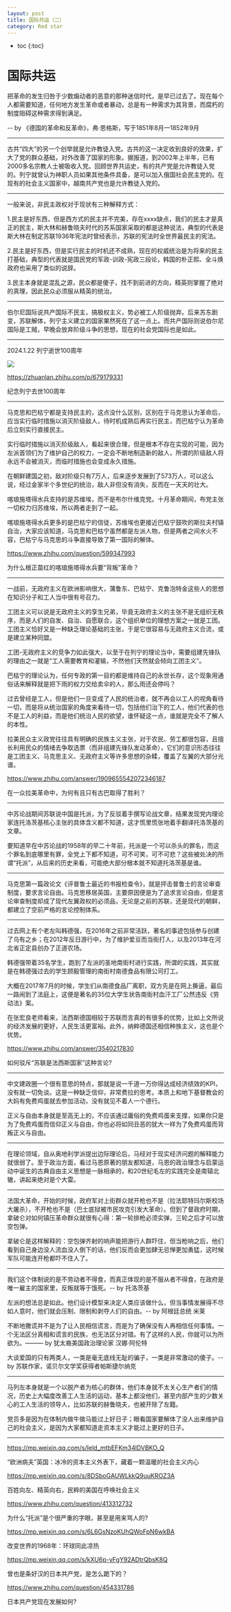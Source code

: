 ```yaml
---
layout: post
title: 国际共运（二）
category: Red star 
---
```


* toc
{:toc}

# 国际共运

把革命的发生归咎于少数煽动者的恶意的那种迷信时代，是早已过去了。现在每个人都需要知道，任何地方发生革命或者暴动，总是有一种需求为其背景，而腐朽的制度阻碍这种需求得到满足。

-- by 《德国的革命和反革命》，弗·恩格斯，写于1851年8月一1852年9月

---

古共“四大”的另一个创举就是允许教徒入党。古共的这一决定收到良好的效果，扩大了党的群众基础，对外改善了国家的形象。据报道，到2002年上半年，已有2000多名宗教人士被吸收入党。回顾世界共运史，有的共产党是允许教徒入党的。列宁就曾认为神职人员如果其他条件具备，是可以加入俄国社会民主党的。在现有的社会主义国家中，越南共产党也是允许教徒入党的。

---

一般来说，非民主政权对于现状有三种解释方式：

1.民主是好东西，但是西方式的民主并不完美，存在xxxx缺点，我们的民主才是真正的民主，斯大林和赫鲁晓夫时代的苏系国家采取的都是这种说法，典型的代表是斯大林在制定苏联1936年宪法时曾经表示，苏联的宪法时全世界最民主的宪法。

2.民主是好东西，但是实行民主的时机还不成熟，现在的权威统治是为将来的民主打基础，典型的代表就是国民党的军政-训政-宪政三段论，韩国的朴正熙、全斗焕政府也采用了类似的说辞。

3.民主本身就是混乱之源，民众都是傻子，找不到前进的方向，精英则掌握了绝对的真理，因此民众必须服从精英的统治。

---

伯尔尼国际说共产国际不民主，搞极权主义，势必被工人阶级抛弃。后来苏东剧变，苏联解体，列宁主义建立的国家果然死在了这一点上。而共产国际则说伯尔尼国际是工贼，早晚会放弃阶级斗争的思想，现在的社会党国际也是如此。

---

2024.1.22 列宁逝世100周年

![](/images/img5/Lenin.jpg)

https://zhuanlan.zhihu.com/p/679179331

纪念列宁去世100周年

---

马克思和巴枯宁都是支持民主的，这点没什么区别，区别在于马克思认为革命后，应当实行临时措施以消灭阶级敌人，待时机成熟后再实行民主，而巴枯宁认为革命后立刻实行直接民主。

实行临时措施以消灭阶级敌人，看起来很合理，但是根本不存在实现的可能，因为左派首领们为了维护自己的权力，一定会不断地制造新的敌人，所谓的阶级敌人将永远不会被消灭，而临时措施也会变成永久措施。

在朝鲜建国之初，敌对阶级只有7万人，后来逐步发展到了573万人，可以这么说，经过金家半个多世纪的统治，敌人非但没有消失，反而在一天天的壮大。

喀琅施塔得水兵支持的是苏维埃，而不是布尔什维克党。十月革命期间，布党主张一切权力归苏维埃，所以两者走到了一起。

喀琅施塔得水兵更多的是巴枯宁的信徒，苏维埃也更接近巴枯宁鼓吹的斯拉夫村镇自治，大家应该知道，马克思和巴枯宁虽然都是左派人物，但是两者之间水火不容，巴枯宁与马克思的斗争直接导致了第一国际的解体。

https://www.zhihu.com/question/599347993

为什么根正苗红的喀琅施塔得水兵要“背叛”革命？

---

一战前，无政府主义在欧洲影响很大，蒲鲁东、巴枯宁、克鲁泡特金这些人的思想在知识分子和工人当中很有号召力。

工团主义可以说是无政府主义的孪生兄弟，毕竟无政府主义的主张不是无组织无秩序，而是人们的自发、自治、自愿联合，这个组织单位的理想方案之一就是工团。工团主义恰好又是一种缺乏理论基础的主张，于是它很容易与无政府主义合流，或是建立某种同盟。

工团-无政府主义的竞争力如此强大，以至于在列宁的理论当中，需要组建先锋队的理由之一就是“工人需要教育和灌输，不然他们天然就会倾向工团主义”。

巴枯宁的理论认为，任何专政的第一目的都是维持自己的永世长存，这个现象用通俗话来解释就是把下雨的权力交给卖伞的人，那么雨还会停吗？

过去曾经是工人，但是他们一旦变成了人民的统治者，就不再会以工人的视角看待一切，而是将从统治国家的角度来看待一切，包括他们治下的工人，他们代表的也不是工人的利益，而是他们统治人民的欲望，谁怀疑这一点，谁就是完全不了解人的本性。

拉美民众主义政党往往具有明确的民族主义主张，对于农民、劳工都很包容，且擅长利用民众的情绪去争取选票（而非组建先锋队发动革命），它们的意识形态往往是工团主义、马克思主义、无政府主义等许多思想的杂糅，覆盖了左翼的大部分光谱。

https://www.zhihu.com/answer/1909655542072346187

在一众拉美革命中，为何有且只有古巴取得了胜利？

---

中苏论战期间苏联说中国是托派，为了反驳着手撰写论战文章，结果发现党内理论家连托洛茨基核心主张的具体含义都不知道，这才慌里慌张地着手翻译托洛茨基的文章。

要知道早在中苏论战的1958年的早二十年前，托派是一个可以杀头的罪名，而这个罪名到底哪里有罪，全党上下都不知道，可不可笑，可不可悲？这些被处决的所谓“托派”，从后来的历史来看，可能绝大部分根本就不知道托洛茨基是谁。

---

马克思第一篇政论文《评普鲁士最近的书报检查令》，就是抨击普鲁士的言论审查制度，要求言论自由。马克思移居英国，主要原因便是为了追求言论自由，但是言论审查制度却成了现代左翼政权的必须品，无论是之前的苏联，还是现代的朝鲜，都建立了空前严格的言论控制体系。

---

过去网上有个老左叫韩德强，在2016年之前非常活跃，著名的事迹包括参与创建了乌有之乡；在2012年反日游行中，为了维护爱豆而当街打人，以及2013年在河北省正定县创办了正道农场。

韩德强带着35名学生，跑到了左派的圣地南街村进行实践，所谓的实践，其实就是在韩德强过去的学生顾毅管理的南街村南德食品有限公司打工。

大概在2017年7月的时候，学生们从南德食品厂离职，双方先是在网上撕逼，最后一路闹到了法庭上，这便是著名的35位大学生状告南街村血汗工厂公然违反《劳动法》案。

在张宏良老师看来，法西斯德国相较于苏联而言真的有很多的优势，比如上文所说的经济发展的更好，人民生活更富裕。此外，纳粹德国还相信种族主义，这也是个优势。

https://www.zhihu.com/answer/3540217830

如何驳斥“苏联是法西斯国家”这种言论?

---

中文建政圈一个很有意思的特点，那就是说一千道一万你得达成经济绩效的KPI，没有就一切免谈。这是一种缺乏信仰，非常费拉的思考。本质上和地下基督教会的大妈有免费鸡蛋就去参加活动，没有就见不着人一个德行。

正义与自由本身就是至高无上的，不应该通过庸俗的免费鸡蛋来支撑，如果你只是为了免费鸡蛋而信仰正义与自由，你也必将如同丑恶的犹大一样为了免费鸡蛋而背叛正义与自由。

---

在理论领域，自从奥地利学派提出边际理论后，马经对于现实经济问题的解释能力就很弱了。至于政治方面，看过马恩原著的朋友都知道，马恩的政治理念与启蒙运动中诞生的古典自由主义思想是一脉相承的，和20世纪毛左的实践完全是南辕北辙，讲起来绝对是个大雷。

---

法国大革命，开始的时候，政府军对上街群众就开枪也不是（拉法耶特玛尔斯校场大屠杀），不开枪也不是（巴士底狱被市民攻克引发大革命）。但到了督政府时期，拿破仑对如何镇压革命群众就很有心得：第一轮排枪必须实弹，三轮之后才可以放空包弹。

拿破仑是这样解释的：空包弹齐射的响声能把游行人群吓住，但当枪响之后，他们看到自己身边没人流血没人倒下的话，他们反而会更加肆无忌惮更加勇猛，这时候军队可能连开枪都吓不住人了。

---

我们这个体制说的是不劳动者不得食，而真正体现的是不服从者不得食，在政府是唯一雇主的国家里，反叛就等于饿死。-- by 托洛茨基

左派的想法总是如此。他们设计模型来决定人类应该做什么，但当事情发展得不尽如人意时，他们就会压制、限制和剥夺人们的自由。-- by 阿根廷总统 米莱

不断地撒谎并不是为了让人民相信谎言，而是为了确保没有人再相信任何事情。一个无法区分真相和谎言的民族，也无法区分对错。有了这样的人民，你就可以为所欲为。——— by 犹太裔美国政治理论家 汉娜·阿伦特

大谈爱国的只有两类人，一类是毫无底线无耻的骗子，一类是非常激动的傻子。-- by 苏联作家，诺贝尔文学奖获得者帕斯捷尔纳克

---

马列左本身就是一个以脱产者为核心的群体，他们本身就不太关心生产者们的情况，历史上大幅度改善工人生活的运动，基本上都没他们，甚至内部产生的少数关心的工人生活的领导人，比如苏联的赫鲁晓夫，也被开除了左籍。

党员多是因为在体制内做牛做马能过上好日子；眼看国家要解体了没人出来维护自己的社会主义，是因为大家都知道走资本主义才能过上更好的日子。

---

https://mp.weixin.qq.com/s/Ield_mtbEFKm34lDVBKO_Q

“欧洲病夫”英国：冰冷的资本主义外表下，藏着一颗温暖的社会主义内心

https://mp.weixin.qq.com/s/8DSboGAUWLkkQ9uuKROZ3A

百姓向左、精英向右，民粹的美国在呼唤社会主义

https://www.zhihu.com/question/413312732

为什么“托派”是个很严重的字眼，甚至是用来骂人的?

https://mp.weixin.qq.com/s/6L6GsNzoKUhQWoFpN6wkBA

改变世界的1968年：环球同此凉热

https://mp.weixin.qq.com/s/kXU6p-yFgY92ADtrQbsK8Q

曾也是条好汉的日本共产党，是怎么跪下的？

https://www.zhihu.com/question/454331786

日本共产党现在发展如何?
